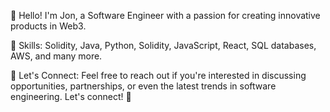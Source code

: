 👋 Hello! I'm Jon, a Software Engineer with a passion for creating innovative products in Web3.

🔗 Skills:
Solidity, Java, Python, Solidity, JavaScript, React, SQL databases, AWS, and many more.

📩 Let's Connect:
Feel free to reach out if you're interested in discussing opportunities, partnerships, or even the latest trends in software engineering. Let's connect! 🤝

